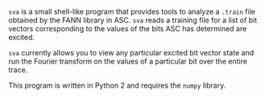 `sva` is a small shell-like program that provides tools to analyze
a `.train` file obtained by the FANN library in ASC. `sva` reads a
training file for a list of bit vectors corresponding to the values
of the bits ASC has determined are excited.

`sva` currently allows you to view any particular excited bit
vector state and run the Fourier transform on the values of a
particular bit over the entire trace.

This program is written in Python 2 and requires the `numpy` library.
